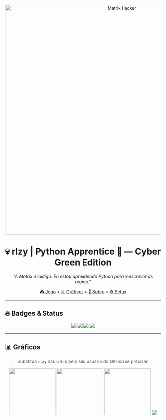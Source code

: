 <!-- Banner Cyber -->

<p align="center">
  <img src="https://i.ibb.co/NsYnyF0/matrix-green.gif" width="740" alt="Matrix Hacker">
</p>

<h1 align="center">💀 rlzy | Python Apprentice 🐍 — Cyber Green Edition</h1>

<p align="center">
  <i>“A Matrix é código. Eu estou aprendendo Python para reescrever as regras.”</i>
</p>

<p align="center">
  <a href="#jogo-cripta-da-gnose">🎮 Jogo</a> •
  <a href="#graficos">📊 Gráficos</a> •
  <a href="#sobre">🧠 Sobre</a> •
  <a href="#setup">⚙️ Setup</a>
</p>

---

## 🔥 Badges & Status

<p align="center">
  <img src="https://img.shields.io/badge/Python-00ff00?style=for-the-badge&logo=python&logoColor=111" />
  <img src="https://img.shields.io/badge/Linux-00ff00?style=for-the-badge&logo=linux&logoColor=111" />
  <img src="https://img.shields.io/badge/Git-00ff00?style=for-the-badge&logo=git&logoColor=111" />
  <img src="https://komarev.com/ghpvc/?username=rlzy&label=visitas&color=00ff00&style=flat" />
</p>

---

## 📊 Gráficos

<p id="graficos"></p>

> Substitua **`rlzy`** nas URLs pelo seu usuário do GitHub se precisar.

<div align="center">

<!-- GitHub Stats -->

<img src="https://github-readme-stats.vercel.app/api?username=rlzi&show_icons=true&hide_title=true&theme=chartreuse-dark" height="150"/>

<!-- Most Used Languages -->

<img src="https://github-readme-stats.vercel.app/api/top-langs/?username=rlzi&layout=compact&theme=chartreuse-dark" height="150"/>

<!-- Streak -->

<img src="https://streak-stats.demolab.com?user=rlzi&theme=chartreuse-dark&hide_border=false" height="150"/>

<!-- Activity Graph -->

<img src="https://github-readme-activity-graph.vercel.app/graph?username=rlzi&theme=react-dark&area=true&hide_border=true&color=00ff00&line=00ff00&point=00ff00&custom_title=Atividade%20de%20Commits"/>

</div>
